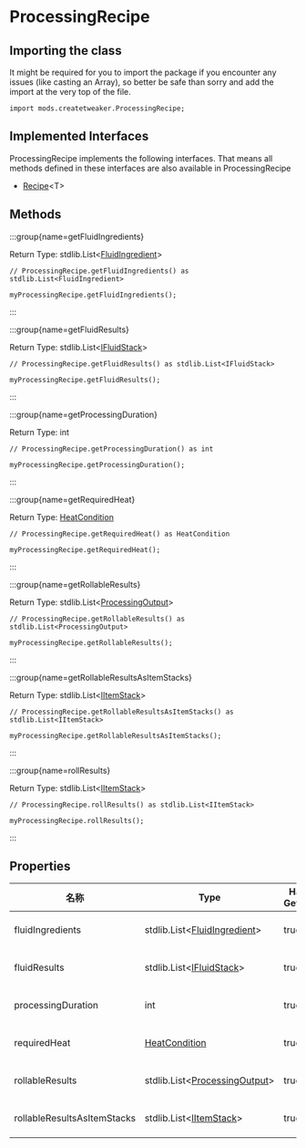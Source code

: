 # ProcessingRecipe

## Importing the class

It might be required for you to import the package if you encounter any issues (like casting an Array), so better be safe than sorry and add the import at the very top of the file.
```zenscript
import mods.createtweaker.ProcessingRecipe;
```


## Implemented Interfaces
ProcessingRecipe implements the following interfaces. That means all methods defined in these interfaces are also available in ProcessingRecipe

- [Recipe](/vanilla/api/recipe/type/Recipe)&lt;T&gt;

## Methods

:::group{name=getFluidIngredients}

Return Type: stdlib.List&lt;[FluidIngredient](/mods/createtweaker/FluidIngredient)&gt;

```zenscript
// ProcessingRecipe.getFluidIngredients() as stdlib.List<FluidIngredient>

myProcessingRecipe.getFluidIngredients();
```

:::

:::group{name=getFluidResults}

Return Type: stdlib.List&lt;[IFluidStack](/forge/api/fluid/IFluidStack)&gt;

```zenscript
// ProcessingRecipe.getFluidResults() as stdlib.List<IFluidStack>

myProcessingRecipe.getFluidResults();
```

:::

:::group{name=getProcessingDuration}

Return Type: int

```zenscript
// ProcessingRecipe.getProcessingDuration() as int

myProcessingRecipe.getProcessingDuration();
```

:::

:::group{name=getRequiredHeat}

Return Type: [HeatCondition](/mods/createtweaker/recipe/HeatCondition)

```zenscript
// ProcessingRecipe.getRequiredHeat() as HeatCondition

myProcessingRecipe.getRequiredHeat();
```

:::

:::group{name=getRollableResults}

Return Type: stdlib.List&lt;[ProcessingOutput](/mods/createtweaker/ProcessingOutput)&gt;

```zenscript
// ProcessingRecipe.getRollableResults() as stdlib.List<ProcessingOutput>

myProcessingRecipe.getRollableResults();
```

:::

:::group{name=getRollableResultsAsItemStacks}

Return Type: stdlib.List&lt;[IItemStack](/vanilla/api/item/IItemStack)&gt;

```zenscript
// ProcessingRecipe.getRollableResultsAsItemStacks() as stdlib.List<IItemStack>

myProcessingRecipe.getRollableResultsAsItemStacks();
```

:::

:::group{name=rollResults}

Return Type: stdlib.List&lt;[IItemStack](/vanilla/api/item/IItemStack)&gt;

```zenscript
// ProcessingRecipe.rollResults() as stdlib.List<IItemStack>

myProcessingRecipe.rollResults();
```

:::


## Properties

| 名称                          | Type                                                                                    | Has Getter | Has Setter | Description             |
| --------------------------- | --------------------------------------------------------------------------------------- | ---------- | ---------- | ----------------------- |
| fluidIngredients            | stdlib.List&lt;[FluidIngredient](/mods/createtweaker/FluidIngredient)&gt;   | true       | false      | No Description Provided |
| fluidResults                | stdlib.List&lt;[IFluidStack](/forge/api/fluid/IFluidStack)&gt;              | true       | false      | No Description Provided |
| processingDuration          | int                                                                                     | true       | false      | No Description Provided |
| requiredHeat                | [HeatCondition](/mods/createtweaker/recipe/HeatCondition)                               | true       | false      | No Description Provided |
| rollableResults             | stdlib.List&lt;[ProcessingOutput](/mods/createtweaker/ProcessingOutput)&gt; | true       | false      | No Description Provided |
| rollableResultsAsItemStacks | stdlib.List&lt;[IItemStack](/vanilla/api/item/IItemStack)&gt;               | true       | false      | No Description Provided |

